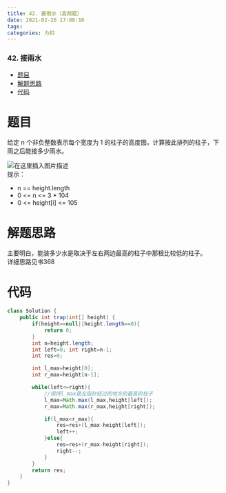 ```yaml
---
title: 42. 接雨水（高频题）
date: 2021-02-26 17:08:16
tags: 
categories: 力扣
---
```


<!--more-->

### 42\. 接雨水

- [题目](#_2)
- [解题思路](#_13)
- [代码](#_16)

# 题目

给定 n 个非负整数表示每个宽度为 1 的柱子的高度图，计算按此排列的柱子，下雨之后能接多少雨水。

![在这里插入图片描述](https://img-blog.csdnimg.cn/20210226170607358.png?x-oss-process=image/watermark,type_ZmFuZ3poZW5naGVpdGk,shadow_10,text_aHR0cHM6Ly9ibG9nLmNzZG4ubmV0L3FxXzIxMDQwNTU5,size_16,color_FFFFFF,t_70)  
提示：

- n == height.length
- 0 \<= n \<= 3 \* 104
- 0 \<= height\[i\] \<= 105

# 解题思路

主要明白，能装多少水是取决于左右两边最高的柱子中那根比较低的柱子。  
详细思路见书368

# 代码

```java
class Solution {
    public int trap(int[] height) {
        if(height==null||height.length==0){
            return 0;
        }
        int n=height.length;
        int left=0; int right=n-1;
        int res=0;

        int l_max=height[0];
        int r_max=height[n-1];

        while(left<=right){
            //保持l_max是左指针经过的地方的最高的柱子
            l_max=Math.max(l_max,height[left]);
            r_max=Math.max(r_max,height[right]);

            if(l_max<r_max){
                res=res+(l_max-height[left]);
                left++;
            }else{
                res=res+(r_max-height[right]);
                right--;
            }
        }
        return res;
    }
}
```
